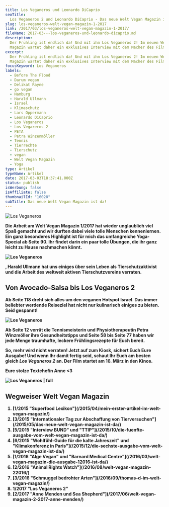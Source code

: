 ```yaml
---
title: Los Veganeros und Leonardo DiCaprio
seoTitle:
  Los Veganeros 2 und Leonardo DiCaprio - Das neue Welt Vegan Magazin ist da!
slug: los-veganeros-welt-vegan-magazin-1-2017
link: /2017/03/los-veganeros-welt-vegan-magazin-1-2017/
fileName: 2017-03---los-veganeros-und-leonardo-dicaprio.md
description:
  Der Frühling ist endlich da! Und mit ihm Los Veganeros 2! Im neuen Welt Vegan
  Magazin wartet daher ein exklusives Interview mit dem Macher des Films!
excerpt:
  Der Frühling ist endlich da! Und mit ihm Los Veganeros 2! Im neuen Welt Vegan
  Magazin wartet daher ein exklusives Interview mit dem Macher des Films!
focusKeyword: Los Veganeros
labels:
  - Before The Flood
  - Darum vegan
  - Delikat Rayne
  - go vegan
  - Hamburg
  - Harald Ullmann
  - Israel
  - Klimaschutz
  - Lars Oppermann
  - Leonardo DiCaprio
  - Los Veganeros
  - Los Vegareros 2
  - PETA
  - Petra Winzenmöller
  - Tennis
  - Tierrechte
  - Tierschutz
  - vegan
  - Welt Vegan Magazin
  - Yoga
type: Artikel
typeName: Artikel
date: 2017-03-03T18:37:41.000Z
status: publish
isWerbung: false
isAffiliate: false
thumbnailId: "16028"
subTitle: Das neue Welt Vegan Magazin ist da!
---
```


![Los Veganeros](http://cardamonchai.com/wp-content/uploads/2017/03/33072363362_5d21a8c88a_z-640x427.jpg)

<strong>

Die Arbeit am Welt Vegan Magazin 1/2017 hat wieder unglaublich viel Spaß gemacht
und wir durften dabei viele tolle Menschen kennenlernen. Ein ganz besonderes
Highlight ist für mich das umfangreiche Yoga-Special ab Seite 90. Ihr findet
darin ein paar tolle Übungen, die ihr ganz leicht zu Hause nachmachen könnt.

![Los Veganeros](http://cardamonchai.com/wp-content/uploads/2017/03/33100602271_24708fe69b_z-640x427.jpg)

, Harald Ullmann hat uns einiges über sein Leben als Tierschutzaktivist und die
Arbeit des weltweit aktiven Tierschutzvereins verraten.

## Von Avocado-Salsa bis Los Veganeros 2

Ab Seite 118 dreht sich alles um den veganen Hotspot Israel. Das immer beliebter
werdende Reiseziel hat nicht nur kulinarisch einiges zu bieten. Seid gespannt!

![Los Veganeros](http://cardamonchai.com/wp-content/uploads/2017/03/33072366172_a79af19fff_z-640x427.jpg)

Ab Seite 12 verrät die Tennismeisterin und Physiotherapeutin Petra Winzmöller
ihre Gesundheitstipps und Seite 58 bis Seite 77 haben wir jede Menge traumhafte,
leckere Frühlingsrezepte für Euch bereit.

So, mehr wird nicht verraten! Jetzt auf zum Kiosk, sichert Euch Eure Ausgabe!
Und wenn Ihr damit fertig seid, schaut Ihr Euch am besten gleich <em>Los
Veganeros 2 </em>an. Der Film startet am 16. März in den Kinos.

Eure stolze Textchefin Anne &lt;3

![Los Veganeros | full](http://cardamonchai.com/wp-content/uploads/2017/03/33228877995_c1f0eac3cf_z.jpg)

## Wegweiser Welt Vegan Magazin

<ol>
    <li> [1/2015 "Superfood Lexikon"](/2015/04/mein-erster-artikel-im-welt-vegan-magazin/) </li>
    <li> [3/2015 "Internationaler Tag zur Abschaffung von Tierversuchen"](/2015/05/das-neue-welt-vegan-magazin-ist-da/) </li>
    <li> [5/2015 "Interview BUND" und "TTIP"](/2015/10/die-fuenfte-ausgabe-vom-welt-vegan-magazin-ist-da/) </li>
    <li> [6/2015 "Wohlfühl-Guide für die kalte Jahreszeit" und "Klimakonferenz in Paris"](/2015/12/die-sechste-ausgabe-vom-welt-vegan-magazin-ist-da/) </li>
    <li> [1/2016 "Alge Vegan" und "Barnard Medical Centre"](/2016/03/welt-vegan-magazin-die-ausgabe-12016-ist-da/) </li>
    <li> [2/2016 "Animal Rights Watch"](/2016/08/welt-vegan-magazin-22016/) </li>
    <li> [3/2016 "Schmuggel bedrohter Arten"](/2016/09/thomas-d-im-welt-vegan-magazin/) </li>
    <li>1/2017 "Los Veganeros 2"</li>
    <li> [2/2017 "Anne Menden und Sea Shepherd"](/2017/06/welt-vegan-magazin-2-2017-anne-menden/) </li>
</ol>

[](/2015/03/die-ultimative-vegane-festivalliste)

<span style="border-radius: 2px; text-indent: 20px; width: auto; padding: 0px 4px 0px 0px; text-align: center; font: bold 11px/20px 'Helvetica Neue',Helvetica,sans-serif; color: #ffffff; background: #bd081c no-repeat scroll 3px 50% / 14px 14px; position: absolute; opacity: 1; z-index: 8675309; display: none; cursor: pointer; top: 104px; left: 1091px;">Merken</span>

<span style="border-radius: 2px; text-indent: 20px; width: auto; padding: 0px 4px 0px 0px; text-align: center; font: bold 11px/20px 'Helvetica Neue',Helvetica,sans-serif; color: #ffffff; background: #bd081c no-repeat scroll 3px 50% / 14px 14px; position: absolute; opacity: 1; z-index: 8675309; display: none; cursor: pointer; top: 104px; left: 1091px;">Merken</span>
